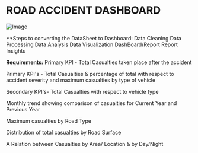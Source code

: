 # ROAD ACCIDENT DASHBOARD
![Image](https://github.com/user-attachments/assets/f87277e5-9da1-45a0-be34-bf0060dd7b0f)


**Steps to converting the DataSheet to Dashboard:
Data Cleaning
Data Processing
Data Analysis
Data Visualization
DashBoard/Report
Report Insights


**Requirements:**
Primary KPI - Total Casualties taken place after the accident

Primary KPI's - Total Casualties & percentage of total with respect to accident severity and maximum casualties by type of vehicle

Secondary KPI's- Total Casualties with respect to vehicle type

Monthly trend showing comparison of casualties for Current Year and Previous Year

Maximum casualties by Road Type

Distribution of total casualties by Road Surface

A Relation between Casualties by Area/ Location & by Day/Night






[def]: https://github.com/kesava78/Road_Accident_Dashboard/blob/main/board.jpeg
